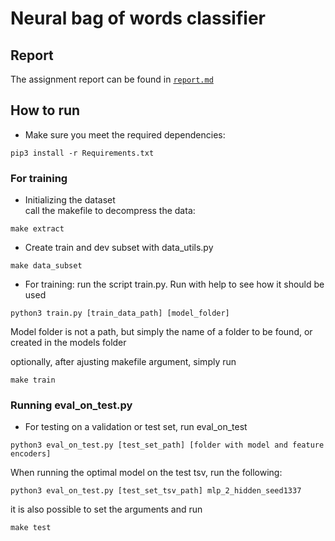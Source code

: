 # Neural bag of words classifier  

## Report  
The assignment report can be found in [`report.md`](https://github.uio.no/markuhei/IN5550/blob/master/Assignment1/report.md)

## How to run  
* Make sure you meet the required dependencies:  
```
pip3 install -r Requirements.txt
```

### For training

* Initializing the dataset  
call the makefile to decompress the data:

```console
make extract
```

* Create train and dev subset with data_utils.py  

```console
make data_subset
```

* For training: run the script train.py. Run with help to see how it should be used

```console
python3 train.py [train_data_path] [model_folder]
```  

Model folder is not a path, but simply the name of a folder to be found, or created in the models folder

optionally, after ajusting makefile argument, simply run

```console
make train
```  

### Running eval_on_test.py
* For testing on a validation or test set, run eval_on_test

```console
python3 eval_on_test.py [test_set_path] [folder with model and feature encoders]
```

When running the optimal model on the test tsv, run the following:  

```console
python3 eval_on_test.py [test_set_tsv_path] mlp_2_hidden_seed1337
```

it is also possible to set the arguments and run   

```console
make test
```
